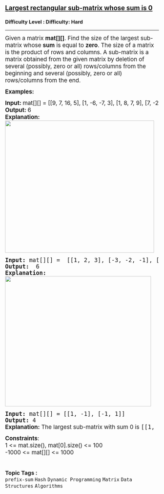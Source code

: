 <h2><a href="https://www.geeksforgeeks.org/problems/largest-rectangular-sub-matrix-whose-sum-is-0/1?page=4&category=Hash&sortBy=submissions">Largest rectangular sub-matrix whose sum is 0</a></h2><h3>Difficulty Level : Difficulty: Hard</h3><hr><div class="problems_problem_content__Xm_eO"><p><span style="font-size: 14pt;">Given a matrix <strong>mat[][]</strong>. Find the size of the largest sub-matrix whose <strong>sum</strong> is equal to <strong>zero</strong>. The size of a matrix is the product of rows and columns. A sub-matrix is a matrix obtained from the given matrix by deletion of several (possibly, zero or all) rows/columns from the beginning and several (possibly, zero or all) rows/columns from the end.</span></p>
<p><span style="font-size: 14pt;"><strong>Examples:</strong></span></p>
<pre><span style="font-size: 14pt;"><span style="font-family: -apple-system, BlinkMacSystemFont, 'Segoe UI', Roboto, Oxygen, Ubuntu, Cantarell, 'Open Sans', 'Helvetica Neue', sans-serif;"><span style="font-family: -apple-system, BlinkMacSystemFont, Segoe UI, Roboto, Oxygen, Ubuntu, Cantarell, Open Sans, Helvetica Neue, sans-serif;"><strong>Input: </strong>mat[][] = [[9, 7, 16, 5], [1, -6, -7, 3], [1, 8, 7, 9], [7, -2, 0, 10]] <strong>
Output: </strong>6<strong>
Explanation: <br></strong></span></span><img src="https://media.geeksforgeeks.org/img-practice/prod/addEditProblem/710026/Web/Other/blobid0_1736762643.png" alt="" width="488" height="432"></span></pre>
<pre style="font-weight: 400;"><span style="font-size: 14pt;"><strong>Input: </strong>mat[][] =  [[1, 2, 3], [-3, -2, -1], [1, 7, 5]]
<strong>Output:</strong>  6
<strong>Explanation:<br></strong><img src="https://media.geeksforgeeks.org/img-practice/prod/addEditProblem/710026/Web/Other/blobid1_1736762643.png" alt="" width="478" height="426"></span></pre>
<pre><span style="font-size: 14pt;"><strong>Input:</strong> mat[][] = [[1, -1], [-1, 1]]
<strong>Output:</strong> 4<br><strong style="font-family: -apple-system, BlinkMacSystemFont, 'Segoe UI', Roboto, Oxygen, Ubuntu, Cantarell, 'Open Sans', 'Helvetica Neue', sans-serif;">Explanation:</strong><span style="font-family: -apple-system, BlinkMacSystemFont, 'Segoe UI', Roboto, Oxygen, Ubuntu, Cantarell, 'Open Sans', 'Helvetica Neue', sans-serif;"> The largest sub-matrix with sum 0 is </span>[[1, -1], [-1, 1]].</span></pre>
<p><span style="font-size: 14pt;"><strong>Constraints</strong>:<br>1 &lt;= mat.size(), mat[0].size() &lt;= 100<br>-1000 &lt;= mat[][] &lt;= 1000</span></p></div><br><p><span style=font-size:18px><strong>Topic Tags : </strong><br><code>prefix-sum</code>&nbsp;<code>Hash</code>&nbsp;<code>Dynamic Programming</code>&nbsp;<code>Matrix</code>&nbsp;<code>Data Structures</code>&nbsp;<code>Algorithms</code>&nbsp;